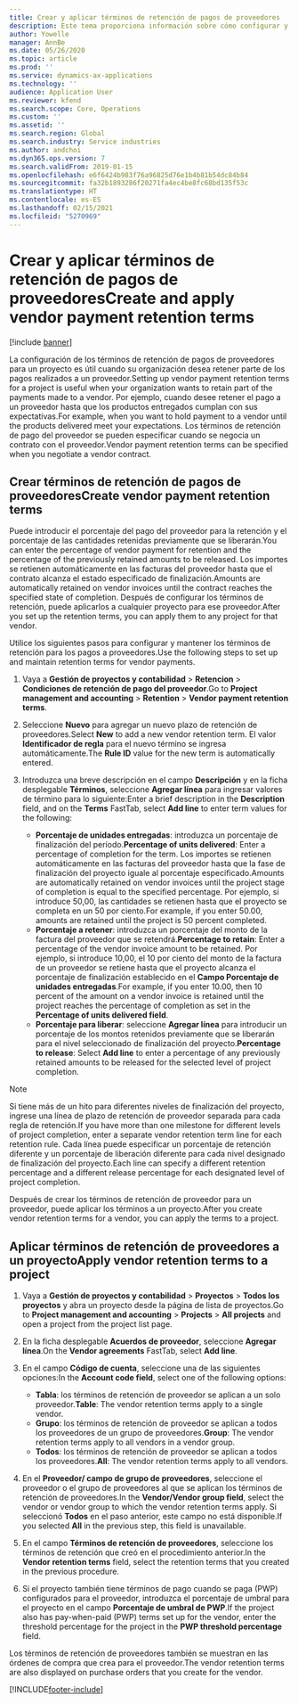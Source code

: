 ```yaml
---
title: Crear y aplicar términos de retención de pagos de proveedores
description: Este tema proporciona información sobre cómo configurar y mantener los términos de retención para los pagos a proveedores.
author: Yowelle
manager: AnnBe
ms.date: 05/26/2020
ms.topic: article
ms.prod: ''
ms.service: dynamics-ax-applications
ms.technology: ''
audience: Application User
ms.reviewer: kfend
ms.search.scope: Core, Operations
ms.custom: ''
ms.assetid: ''
ms.search.region: Global
ms.search.industry: Service industries
ms.author: andchoi
ms.dyn365.ops.version: 7
ms.search.validFrom: 2019-01-15
ms.openlocfilehash: e6f6424b983f76a96825d76e1b4b81b54dc84b84
ms.sourcegitcommit: fa32b1893286f20271fa4ec4be8fc68bd135f53c
ms.translationtype: HT
ms.contentlocale: es-ES
ms.lasthandoff: 02/15/2021
ms.locfileid: "5270969"
---
```

# <a name="create-and-apply-vendor-payment-retention-terms"></a><span data-ttu-id="94378-103">Crear y aplicar términos de retención de pagos de proveedores</span><span class="sxs-lookup"><span data-stu-id="94378-103">Create and apply vendor payment retention terms</span></span>

[!include [banner](../includes/banner.md)] 

<span data-ttu-id="94378-104">La configuración de los términos de retención de pagos de proveedores para un proyecto es útil cuando su organización desea retener parte de los pagos realizados a un proveedor.</span><span class="sxs-lookup"><span data-stu-id="94378-104">Setting up vendor payment retention terms for a project is useful when your organization wants to retain part of the payments made to a vendor.</span></span> <span data-ttu-id="94378-105">Por ejemplo, cuando desee retener el pago a un proveedor hasta que los productos entregados cumplan con sus expectativas.</span><span class="sxs-lookup"><span data-stu-id="94378-105">For example, when you want to hold payment to a vendor until the products delivered meet your expectations.</span></span> <span data-ttu-id="94378-106">Los términos de retención de pago del proveedor se pueden especificar cuando se negocia un contrato con el proveedor.</span><span class="sxs-lookup"><span data-stu-id="94378-106">Vendor payment retention terms can be specified when you negotiate a vendor contract.</span></span>

## <a name="create-vendor-payment-retention-terms"></a><span data-ttu-id="94378-107">Crear términos de retención de pagos de proveedores</span><span class="sxs-lookup"><span data-stu-id="94378-107">Create vendor payment retention terms</span></span>

<span data-ttu-id="94378-108">Puede introducir el porcentaje del pago del proveedor para la retención y el porcentaje de las cantidades retenidas previamente que se liberarán.</span><span class="sxs-lookup"><span data-stu-id="94378-108">You can enter the percentage of vendor payment for retention and the percentage of the previously retained amounts to be released.</span></span> <span data-ttu-id="94378-109">Los importes se retienen automáticamente en las facturas del proveedor hasta que el contrato alcanza el estado especificado de finalización.</span><span class="sxs-lookup"><span data-stu-id="94378-109">Amounts are automatically retained on vendor invoices until the contract reaches the specified state of completion.</span></span> <span data-ttu-id="94378-110">Después de configurar los términos de retención, puede aplicarlos a cualquier proyecto para ese proveedor.</span><span class="sxs-lookup"><span data-stu-id="94378-110">After you set up the retention terms, you can apply them to any project for that vendor.</span></span>

<span data-ttu-id="94378-111">Utilice los siguientes pasos para configurar y mantener los términos de retención para los pagos a proveedores.</span><span class="sxs-lookup"><span data-stu-id="94378-111">Use the following steps to set up and maintain retention terms for vendor payments.</span></span> 

1. <span data-ttu-id="94378-112">Vaya a **Gestión de proyectos y contabilidad** > **Retencion** > **Condiciones de retención de pago del proveedor**.</span><span class="sxs-lookup"><span data-stu-id="94378-112">Go to **Project management and accounting** > **Retention** > **Vendor payment retention terms**.</span></span>
2. <span data-ttu-id="94378-113">Seleccione **Nuevo** para agregar un nuevo plazo de retención de proveedores.</span><span class="sxs-lookup"><span data-stu-id="94378-113">Select **New** to add a new vendor retention term.</span></span> <span data-ttu-id="94378-114">El valor **Identificador de regla** para el nuevo término se ingresa automáticamente.</span><span class="sxs-lookup"><span data-stu-id="94378-114">The **Rule ID** value for the new term is automatically entered.</span></span> 
3. <span data-ttu-id="94378-115">Introduzca una breve descripción en el campo **Descripción** y en la ficha desplegable **Términos**, seleccione **Agregar línea** para ingresar valores de término para lo siguiente:</span><span class="sxs-lookup"><span data-stu-id="94378-115">Enter a brief description in the **Description** field, and on the **Terms** FastTab, select **Add line** to enter term values for the following:</span></span>

   - <span data-ttu-id="94378-116">**Porcentaje de unidades entregadas**: introduzca un porcentaje de finalización del período.</span><span class="sxs-lookup"><span data-stu-id="94378-116">**Percentage of units delivered**: Enter a percentage of completion for the term.</span></span> <span data-ttu-id="94378-117">Los importes se retienen automáticamente en las facturas del proveedor hasta que la fase de finalización del proyecto iguale al porcentaje especificado.</span><span class="sxs-lookup"><span data-stu-id="94378-117">Amounts are automatically retained on vendor invoices until the project stage of completion is equal to the specified percentage.</span></span> <span data-ttu-id="94378-118">Por ejemplo, si introduce 50,00, las cantidades se retienen hasta que el proyecto se completa en un 50 por ciento.</span><span class="sxs-lookup"><span data-stu-id="94378-118">For example, if you enter 50.00, amounts are retained until the project is 50 percent completed.</span></span>
   - <span data-ttu-id="94378-119">**Porcentaje a retener**: introduzca un porcentaje del monto de la factura del proveedor que se retendrá.</span><span class="sxs-lookup"><span data-stu-id="94378-119">**Percentage to retain**: Enter a percentage of the vendor invoice amount to be retained.</span></span> <span data-ttu-id="94378-120">Por ejemplo, si introduce 10,00, el 10 por ciento del monto de la factura de un proveedor se retiene hasta que el proyecto alcanza el porcentaje de finalización establecido en el **Campo Porcentaje de unidades entregadas**.</span><span class="sxs-lookup"><span data-stu-id="94378-120">For example, if you enter 10.00, then 10 percent of the amount on a vendor invoice is retained until the project reaches the percentage of completion as set in the **Percentage of units delivered field**.</span></span>
   - <span data-ttu-id="94378-121">**Porcentaje para liberar**: seleccione **Agregar línea** para introducir un porcentaje de los montos retenidos previamente que se liberarán para el nivel seleccionado de finalización del proyecto.</span><span class="sxs-lookup"><span data-stu-id="94378-121">**Percentage to release**: Select **Add line** to enter a percentage of any previously retained amounts to be released for the selected level of project completion.</span></span>

> [!NOTE]
> <span data-ttu-id="94378-122">Si tiene más de un hito para diferentes niveles de finalización del proyecto, ingrese una línea de plazo de retención de proveedor separada para cada regla de retención.</span><span class="sxs-lookup"><span data-stu-id="94378-122">If you have more than one milestone for different levels of project completion, enter a separate vendor retention term line for each retention rule.</span></span> <span data-ttu-id="94378-123">Cada línea puede especificar un porcentaje de retención diferente y un porcentaje de liberación diferente para cada nivel designado de finalización del proyecto.</span><span class="sxs-lookup"><span data-stu-id="94378-123">Each line can specify a different retention percentage and a different release percentage for each designated level of project completion.</span></span>

<span data-ttu-id="94378-124">Después de crear los términos de retención de proveedor para un proveedor, puede aplicar los términos a un proyecto.</span><span class="sxs-lookup"><span data-stu-id="94378-124">After you create vendor retention terms for a vendor, you can apply the terms to a project.</span></span>

## <a name="apply-vendor-retention-terms-to-a-project"></a><span data-ttu-id="94378-125">Aplicar términos de retención de proveedores a un proyecto</span><span class="sxs-lookup"><span data-stu-id="94378-125">Apply vendor retention terms to a project</span></span>

1. <span data-ttu-id="94378-126">Vaya a **Gestión de proyectos y contabilidad** > **Proyectos** > **Todos los proyectos** y abra un proyecto desde la página de lista de proyectos.</span><span class="sxs-lookup"><span data-stu-id="94378-126">Go to **Project management and accounting** > **Projects** > **All projects** and open a project from the project list page.</span></span>
2. <span data-ttu-id="94378-127">En la ficha desplegable **Acuerdos de proveedor**, seleccione **Agregar línea**.</span><span class="sxs-lookup"><span data-stu-id="94378-127">On the **Vendor agreements** FastTab, select **Add line**.</span></span>
3. <span data-ttu-id="94378-128">En el campo **Código de cuenta**, seleccione una de las siguientes opciones:</span><span class="sxs-lookup"><span data-stu-id="94378-128">In the **Account code field**, select one of the following options:</span></span> 

   - <span data-ttu-id="94378-129">**Tabla**: los términos de retención de proveedor se aplican a un solo proveedor.</span><span class="sxs-lookup"><span data-stu-id="94378-129">**Table**: The vendor retention terms apply to a single vendor.</span></span>
   - <span data-ttu-id="94378-130">**Grupo**: los términos de retención de proveedor se aplican a todos los proveedores de un grupo de proveedores.</span><span class="sxs-lookup"><span data-stu-id="94378-130">**Group**: The vendor retention terms apply to all vendors in a vendor group.</span></span>
   - <span data-ttu-id="94378-131">**Todos**: los términos de retención de proveedor se aplican a todos los proveedores.</span><span class="sxs-lookup"><span data-stu-id="94378-131">**All**: The vendor retention terms apply to all vendors.</span></span>

4. <span data-ttu-id="94378-132">En el **Proveedor/ campo de grupo de proveedores**, seleccione el proveedor o el grupo de proveedores al que se aplican los términos de retención de proveedores.</span><span class="sxs-lookup"><span data-stu-id="94378-132">In the **Vendor/Vendor group field**, select the vendor or vendor group to which the vendor retention terms apply.</span></span> <span data-ttu-id="94378-133">Si seleccionó **Todos** en el paso anterior, este campo no está disponible.</span><span class="sxs-lookup"><span data-stu-id="94378-133">If you selected **All** in the previous step, this field is unavailable.</span></span>
5. <span data-ttu-id="94378-134">En el campo **Términos de retención de proveedores**, seleccione los términos de retención que creó en el procedimiento anterior.</span><span class="sxs-lookup"><span data-stu-id="94378-134">In the **Vendor retention terms** field, select the retention terms that you created in the previous procedure.</span></span>
6. <span data-ttu-id="94378-135">Si el proyecto también tiene términos de pago cuando se paga (PWP) configurados para el proveedor, introduzca el porcentaje de umbral para el proyecto en el campo **Porcentaje de umbral de PWP**.</span><span class="sxs-lookup"><span data-stu-id="94378-135">If the project also has pay-when-paid (PWP) terms set up for the vendor, enter the threshold percentage for the project in the **PWP threshold percentage** field.</span></span>

<span data-ttu-id="94378-136">Los términos de retención de proveedores también se muestran en las órdenes de compra que crea para el proveedor.</span><span class="sxs-lookup"><span data-stu-id="94378-136">The vendor retention terms are also displayed on purchase orders that you create for the vendor.</span></span>


[!INCLUDE[footer-include](../includes/footer-banner.md)]